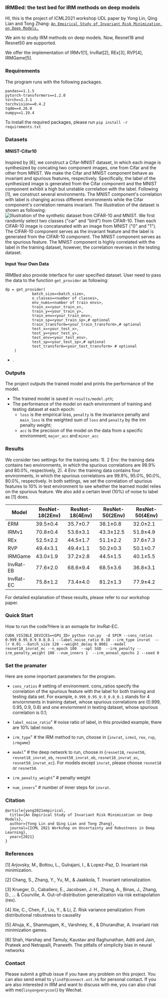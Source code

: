 ### IRMBed: the test bed for IRM methods on deep models
HI, this is the project of ICML2021 workshop UDL paper by Yong Lin, Qing Lian and Tong Zhang: [`An Empirical Study of Invariant Risk Minimization on Deep Models.`](http://www.gatsby.ucl.ac.uk/~balaji/udl2021/accepted-papers/UDL2021-paper-044.pdf)

We aim to study IRM methods on deep models. Now, Resnet18 amd Resnet50 are supported.

We offer the implementation of IRMv1[1], InvRat[2], REx[3], RVP[4], IRMGame[5].
### Requirements
The program runs with the following packages.
```
pandas==1.1.5
pytorch-transformers==1.2.0
torch==1.3.1
torchvision==0.4.2
tqdm==4.26.0
numpy==1.19.4
```
To install the required packages, please run `pip install -r requirements.txt`
### Datasets
#### MNIST-Cifar10
Inspired by [6], we construct a Cifar-MNIST dataset, in which each image is synthesized by concating two component images, one from Cifar and the other from MNIST. We make the Cifar and MNIST component behave as invariant and spurious features, respectively.  Specifically, the label of the synthesized image is generated from the Cifar component and the MNIST component exhibit a high but unstable correlation with the label. Following [1], we construct several environments. The MNIST component's correlation with label is changing across different environments while the Cifar component's correlation remains invariant. The illustration of the dataset is shown as following:
![Illustration of the synthetic dataset from CIFAR-10 and MNIST. We first randomly select two classes ("car" and "bird") from CIFAR-10. Then each CIFAR-10 image is concatanated with an image from MNIST ("0" and "1"). The CIFAR-10  component serves as the invariant feature and the label is generated from the CIFAR-10 component. The MNIST component serves as the spurious feature. The MNIST component is highly correlated with the label in the training dataset,  however, the correlation reverses in the testing dataset. ](./dataset_illustration.png)

#### Input Your Own Data
IRMBed also provide interface for user specified dataset. User need to pass the data to the function `get_provider` as following: 
```
dp = get_provider(
            batch_size=<batch_size>,
            n_classes=<number of classes>,
            env_nums=<number of train envs>,
            train_x=<your_train_x>,
            train_y=<your_train_y>,
            train_env=<your_train_env>,
            train_sp=<your_train_sp>,# optional
            train_transform=<your_train_transform>,# optional
            test_x=<your_test_x>,
            test_y=<your_test_y>,
            test_env=<your_test_env>,
            test_sp=<your_test_sp>,# optional
            test_transform=<your_test_transform> # optional
    )
```
* .  

### Outputs
The project outputs the trained model and prints the performance of the model.
  * The trained model is saved in `results/model.pth`;
  * The performance of the model on each environment of training and testing dataset at each epoch: 
    * `loss` is the empirical loss, `penalty` is the invariance penalty and `main_loss` is the weighted sum of `loss` and `penalty` by the irm penalty weight;
    * `acc` is the precision of the model on the data from a specific environment; `major_acc` and `minor_acc`

### Results
We consider two settings for the training sets: 1). 2 Env: the training data contains two environments, in which the spurious correlations are 99.9\% and 80.0\%, respectively, 2). 4 Env: the training data contains four environments, in which the spurious correlations are 99.9%, 95.0%, 90.0%, 80.0%, respectively. In both settings, we set the correlation of spurious features to 10% in test environment to see whether the learned model relies on the spurious feature. We also add a certain level (10%) of noise to label as [1] does. 

|Model|  ResNet-18(2Env)   | ResNet-18(4Env)  | ResNet-50(2Env) | ResNet-50(4Env)|
|----|  ----  | ----  |  ----  | ----  |
|  ERM   | 39.5±0.4 |35.7±0.7 |38.1±0.8|32.0±2.1|
|  IRMv1 | 70.8±0.4|53.6±3.1|43.3±12.5|51.8±4.9|
|  REx   | 52.5±2.2 |44.5±1.7 |51.1±2.2|37.6±7.3|
|  RVP   | 49.4±3.1 |49.4±1.1 |50.2±0.3|50.1±0.7|
|  IRMGame   | 43.0±1.9 | 37.2±2.8|44.5±1.5|40.1±5.5|
|  InvRat-EB   | 77.6±2.0 | 68.6±9.4|68.5±3.6|36.8±3.1|
|  InvRat-EC   | 75.8±1.2 | 73.4±4.0 |81.2±1.3|77.9±4.2|


For detailed explanation of these results, please refer to our workshop paper.
### Quick Start
How to run the code?Here is an exmaple for InvRat-EC.
```
CUDA_VISIBLE_DEVICES=<GPU_ID> python run.py  -d SPCM --cons_ratios 0.999_0.95_0.9_0.8_0.1 --label_noise_ratio 0.10 --irm_type invrat  --lr 0.01 --batch_size 128 --weight_decay 0.0001 --model resnet18_invrat_ec --n_epoch 100  --opt SGD  --irm_penalty --irm_penalty_weight 100 --num_inners 1  --irm_anneal_epochs 2 --seed 0
```
### Set the pramater
Here are some important parameters for the program.
* `cons_ratios` # setting of environment. 
cons_ratios specify the correlation of the spurious feature with the label for both training and testing data set.
For example,  `0.999_0.95_0.9_0.8_0.1` stands for 4 enviornments in training datset, whose spurious correlations are (0.999, 0.95, 0.9, 0.8) and one enviornment in testing dataset, whose spurious correlation is 0.1;

* `label_noise_ratio`" # noise ratio of label, in this provided example, there are 10% label noise.

* `irm_type`" # the IRM method to run, choose in {`invrat`, `irmv1`, `rex`, `rvp`, `irmgame`}

* `model`" # the deep network to run, choose in {`resnet18`, `resnet50`, `resnet18_invrat_eb`, `resnet50_invrat_eb`, 
`resnet18_invrat_ec`, `resnet50_invrat_ec`}. For models except `invrat`, please choose `resnet18` or `resnet50`.

* `irm_penalty_weight`" # penalty weight

* `num_inners`" # number of inner steps for `invrat`.


### Citation
```
@article{yong2021empirical,
  title={An Empirical Study of Invariant Risk Minimization on Deep Models},
  author={Yong Lin and Qing Lian and Tong Zhang},
  journal={ICML 2021 Workshop on Uncertainty and Robustness in Deep Learning},
  year={2021}
}
```

### References
[1] Arjovsky, M., Bottou, L., Gulrajani, I., & Lopez-Paz, D.  Invariant risk minimization.

[2] Chang, S., Zhang, Y., Yu, M., & Jaakkola, T.  Invariant rationalization.

[3] Krueger, D., Caballero, E., Jacobsen, J. H., Zhang, A., Binas, J., Zhang, D., ... & Courville, A.  Out-of-distribution generalization via risk extrapolation (rex).

[4] Xie, C., Chen, F., Liu, Y., & Li, Z. Risk variance penalization: From distributional robustness to causality

[5] Ahuja, K., Shanmugam, K., Varshney, K., & Dhurandhar, A. Invariant risk minimization games.

[6] Shah, Harshay and Tamuly, Kaustav and Raghunathan, Aditi and Jain, Prateek and Netrapalli, Praneeth. The pitfalls of simplicity bias in neural networks

### Contact
Please submit a github issue if you have any problem on this project.
You can also send email to `ylindf@connect.ust.hk` for personal contact.
If you are also interested in IRM and want to discuss with me, you can also chat with me(`linyongverycool`) by Wechat. 
